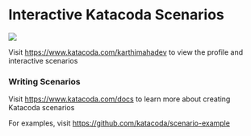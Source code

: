 # Interactive Katacoda Scenarios

[![](http://shields.katacoda.com/katacoda/karthimahadev/count.svg)](https://www.katacoda.com/karthimahadev "Get your profile on Katacoda.com")

Visit https://www.katacoda.com/karthimahadev to view the profile and interactive scenarios

### Writing Scenarios
Visit https://www.katacoda.com/docs to learn more about creating Katacoda scenarios

For examples, visit https://github.com/katacoda/scenario-example
